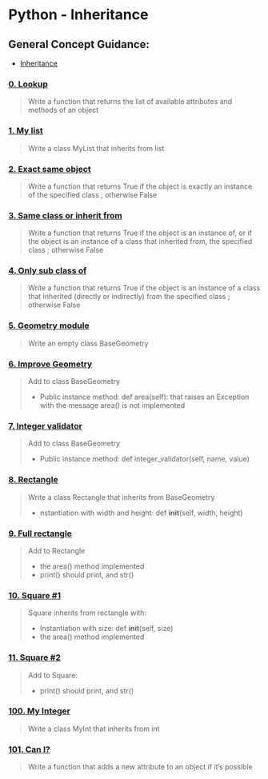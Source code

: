 # Python - Inheritance
## General Concept Guidance:
* [Inheritance](./https://docs.python.org/3.4/tutorial/classes.html#inheritance)
### [0. Lookup](./0-lookup.py)
> Write a function that returns the list of available attributes and methods of an object
### [1. My list](./1-my_list.py)
> Write a class MyList that inherits from list
### [2. Exact same object](./2-is_same_class.py)
> Write a function that returns True if the object is exactly an instance of the specified class ; otherwise False
### [3. Same class or inherit from ](./3-is_kind_of_class.py)
> Write a function that returns True if the object is an instance of, or if the object is an instance of a class that inherited from, the specified class ; otherwise False
### [4. Only sub class of](./4-inherits_from.py)
> Write a function that returns True if the object is an instance of a class that inherited (directly or indirectly) from the specified class ; otherwise False
### [5. Geometry module](./5-base_geometry.py)
> Write an empty class BaseGeometry
### [6. Improve Geometry](./6-base_geometry.py)
> Add to class BaseGeometry
> * Public instance method: def area(self): that raises an Exception with the message area() is not implemented
### [7. Integer validator](./7-base_geometry.py)
> Add to class BaseGeometry
> * Public instance method: def integer_validator(self, name, value)
### [8. Rectangle](./8-rectangle.py)
> Write a class Rectangle that inherits from BaseGeometry
> * nstantiation with width and height: def __init__(self, width, height)
### [9. Full rectangle](./9-rectangle.py)
> Add to Rectangle
> * the area() method implemented
> * print() should print, and str()
### [10. Square #1](./10-square.py)
> Square inherits from rectangle with:
> * Instantiation with size: def __init__(self, size)
> * the area() method implemented
### [11. Square #2](./11-square.py)
> Add to Square:
> * print() should print, and str()
### [100. My Integer](./100-my_int.py)
> Write a class MyInt that inherits from int
### [101. Can I?](./101-add_attribute.py)
> Write a function that adds a new attribute to an object if it’s possible
